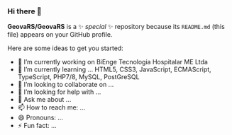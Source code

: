 ### Hi there 👋

**GeovaRS/GeovaRS** is a ✨ _special_ ✨ repository because its `README.md` (this file) appears on your GitHub profile.

Here are some ideas to get you started:

- 🔭 I’m currently working on BiEnge Tecnologia Hospitalar ME Ltda
- 🌱 I’m currently learning ... HTML5, CSS3, JavaScript, ECMAScript, TypeScript, PHP7/8, MySQL, PostGreSQL
- 👯 I’m looking to collaborate on ...
- 🤔 I’m looking for help with ...
- 💬 Ask me about ...
- 📫 How to reach me: ...
- 😄 Pronouns: ...
- ⚡ Fun fact: ...
